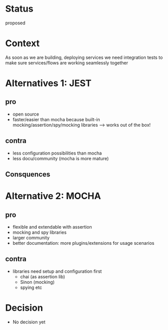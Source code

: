 # Status
proposed

# Context

As soon as we are building, deploying services we need integration tests to make sure services/flows are working seamlessly together   

# Alternatives 1: JEST

## pro 
- open source 
- faster/easier than mocha because built-in mocking/assertion/spy/mocking libraries --> works out of the box!

## contra 
- less configuration possibilities than mocha
- less docu/community (mocha is more mature)

## Consquences


# Alternative 2: MOCHA

## pro
- flexible and extendable with assertion
- mocking and spy libraries
- larger community 
- better documentation: more plugins/extensions for usage scenarios

## contra
- libraries need setup and configuration first
   - chai (as assertion lib)
   - Sinon (mocking)
   - spying etc

# Decision
- No decision yet
